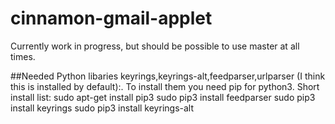 # cinnamon-gmail-applet
Currently work in progress, but should be possible to use master at all times.

##Needed Python libaries
keyrings,keyrings-alt,feedparser,urlparser (I think this is installed by default):.
To install them you need pip for python3. Short install list:
sudo apt-get install pip3
sudo pip3 install feedparser
sudo pip3 install keyrings
sudo pip3 install keyrings-alt
